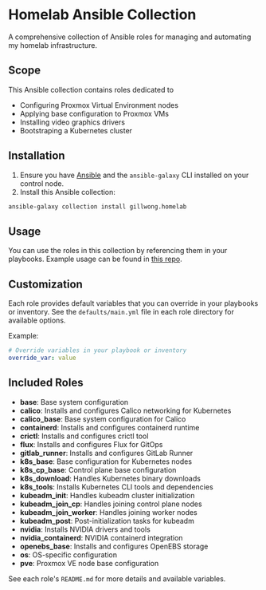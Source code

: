 # Homelab Ansible Collection

A comprehensive collection of Ansible roles for managing and automating my homelab infrastructure.

## Scope

This Ansible collection contains roles dedicated to

- Configuring Proxmox Virtual Environment nodes
- Applying base configuration to Proxmox VMs
- Installing video graphics drivers
- Bootstraping a Kubernetes cluster

## Installation

1. Ensure you have [Ansible](https://docs.ansible.com/ansible/latest/installation_guide/index.html) and the `ansible-galaxy` CLI installed on your control node.
2. Install this Ansible collection:

```bash
ansible-galaxy collection install gillwong.homelab
```

## Usage

You can use the roles in this collection by referencing them in your playbooks. Example usage can be found in [this repo](https://github.com/gillwong/homelab-playbooks).

## Customization

Each role provides default variables that you can override in your playbooks or inventory. See the `defaults/main.yml` file in each role directory for available options.

Example:

```yaml
# Override variables in your playbook or inventory
override_var: value
```

## Included Roles

- **base**: Base system configuration
- **calico**: Installs and configures Calico networking for Kubernetes
- **calico_base**: Base system configuration for Calico
- **containerd**: Installs and configures containerd runtime
- **crictl**: Installs and configures crictl tool
- **flux**: Installs and configures Flux for GitOps
- **gitlab_runner**: Installs and configures GitLab Runner
- **k8s_base**: Base configuration for Kubernetes nodes
- **k8s_cp_base**: Control plane base configuration
- **k8s_download**: Handles Kubernetes binary downloads
- **k8s_tools**: Installs Kubernetes CLI tools and dependencies
- **kubeadm_init**: Handles kubeadm cluster initialization
- **kubeadm_join_cp**: Handles joining control plane nodes
- **kubeadm_join_worker**: Handles joining worker nodes
- **kubeadm_post**: Post-initialization tasks for kubeadm
- **nvidia**: Installs NVIDIA drivers and tools
- **nvidia_containerd**: NVIDIA containerd integration
- **openebs_base**: Installs and configures OpenEBS storage
- **os**: OS-specific configuration
- **pve**: Proxmox VE node base configuration

See each role's `README.md` for more details and available variables.
